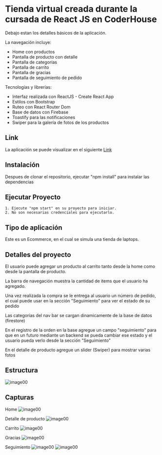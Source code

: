 # Tienda virtual creada durante la cursada de React JS en CoderHouse

Debajo estan los detalles básicos de la aplicación.

La navegación incluye: 
+ Home con productos
+ Pantalla de producto con detalle
+ Pantalla de categorías
+ Pantalla de carrito
+ Pantalla de gracias
+ Pantalla de seguimiento de pedido

Tecnologías y librerías:
+ Interfaz realizada con ReactJS - Create React App
+ Estilos con Bootstrap
+ Ruteo con React Router Dom
+ Base de datos con Firebase
+ Toastify para las notificaciones
+ Swiper para la galería de fotos de los productos

## Link

La aplicación se puede visualizar en el siguiente [Link](https://lacasaca-ecommerce.netlify.app/)

## Instalación

Despues de clonar el repositorio, ejecutar "npm install" para instalar las dependencias

## Ejecutar Proyecto

    1. Ejecute "npm start" en su proyecto para iniciar.
    2. No son necesarias credenciales para ejecutarlo.


## Tipo de aplicación

Este es un Ecommerce, en el cual se simula una tienda de laptops.


## Detalles del proyecto

El usuario puede agregar un producto al carrito tanto desde la home como desde la pantalla de producto.

La barra de navegación muestra la cantidad de items que el usuario ha agregado.

Una vez realizada la compra se le entrega al usuario un número de pedido, el cual puede usar en la sección "Seguimiento" para ver el estado de su pedido

Las categorías del nav bar se cargan dinamicamente de la base de datos (firestore)

En el registro de la orden en la base agregue un campo "seguimiento" para que en un futuro mediante un backend se pueda cambiar ese estado y el usuario pueda verlo desde la sección "Seguimiento"

En el detalle de producto agregue un slider (Swiper) para mostrar varias fotos

## Estructura

![image00](http://alejomann.com/coder/img/estructura.jpg)

## Capturas

Home
![image00](http://alejomann.com/coder/img/home.jpg)

Detalle de producto
![image00](http://alejomann.com/coder/img/detalle.jpg)

Carrito
![image00](http://alejomann.com/coder/img/carrito.jpg)

Gracias
![image00](http://alejomann.com/coder/img/gracias.jpg)

Seguimiento
![image00](http://alejomann.com/coder/img/seguimiento1.jpg)
![image00](http://alejomann.com/coder/img/seguimiento2.jpg)